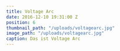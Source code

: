 ```yaml
---
title: Voltage Arc
date: 2016-12-10 19:31:00 Z
position: 6
thumbnail_path: "/uploads/voltagearc.jpg"
image_path: "/uploads/voltagearc.jpg"
caption: Das ist Voltage Arc
---
```


